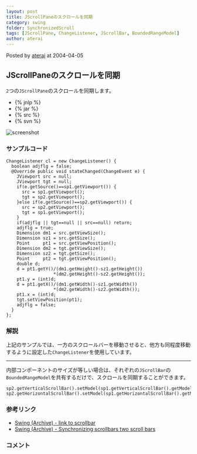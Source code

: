 ```yaml
---
layout: post
title: JScrollPaneのスクロールを同期
category: swing
folder: SynchronizedScroll
tags: [JScrollPane, ChangeListener, JScrollBar, BoundedRangeModel]
author: aterai
---
```


Posted by [aterai](http://terai.xrea.jp/aterai.html) at 2004-04-05

## JScrollPaneのスクロールを同期
`2`つの`JScrollPane`のスクロールを同期します。

- {% jnlp %}
- {% jar %}
- {% src %}
- {% svn %}

<!-- dummy comment line for breaking list -->

![screenshot](http://lh6.ggpht.com/_9Z4BYR88imo/TQTT_c3UmrI/AAAAAAAAAlU/adQEhxZ2FXc/s800/SynchronizedScroll.png)

### サンプルコード
<pre class="prettyprint"><code>ChangeListener cl = new ChangeListener() {
  boolean adjflg = false;
  @Override public void stateChanged(ChangeEvent e) {
    JViewport src = null;
    JViewport tgt = null;
    if(e.getSource()==sp1.getViewport()) {
      src = sp1.getViewport();
      tgt = sp2.getViewport();
    }else if(e.getSource()==sp2.getViewport()) {
      src = sp2.getViewport();
      tgt = sp1.getViewport();
    }
    if(adjflg || tgt==null || src==null) return;
    adjflg = true;
    Dimension dm1 = src.getViewSize();
    Dimension sz1 = src.getSize();
    Point     pt1 = src.getViewPosition();
    Dimension dm2 = tgt.getViewSize();
    Dimension sz2 = tgt.getSize();
    Point     pt2 = tgt.getViewPosition();
    double d;
    d = pt1.getY()/(dm1.getHeight()-sz1.getHeight())
                  *(dm2.getHeight()-sz2.getHeight());
    pt1.y = (int)d;
    d = pt1.getX()/(dm1.getWidth()-sz1.getWidth())
                  *(dm2.getWidth()-sz2.getWidth());
    pt1.x = (int)d;
    tgt.setViewPosition(pt1);
    adjflg = false;
  }
};
</code></pre>

### 解説
上記のサンプルでは、一方のスクロールバーを移動させると、他方も同程度移動するように設定した`ChangeListener`を使用しています。

- - - -
内部コンポーネントのサイズが等しい場合は、それぞれの`JScrollBar`の`BoundedRangeModel`を共有するだけで、スクロールを同期することができます。

<pre class="prettyprint"><code>sp2.getVerticalScrollBar().setModel(sp1.getVerticalScrollBar().getModel());
sp2.getHorizontalScrollBar().setModel(sp1.getHorizontalScrollBar().getModel());
</code></pre>

### 参考リンク
- [Swing (Archive) - link to scrollbar](https://forums.oracle.com/forums/thread.jspa?threadID=1500596)
- [Swing (Archive) - Synchronizing scrollbars two scroll bars](https://forums.oracle.com/forums/thread.jspa?threadID=1482489)

<!-- dummy comment line for breaking list -->

### コメント
